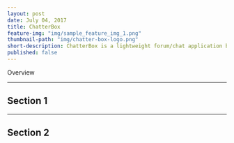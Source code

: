 ```yaml
---
layout: post
date: July 04, 2017
title: ChatterBox
feature-img: "img/sample_feature_img_1.png"
thumbnail-path: "img/chatter-box-logo.png"
short-description: ChatterBox is a lightweight forum/chat application built with Angular and fueled by Fire(base)!
published: false
---
```


Overview

---

## Section 1

<content>

---

## Section 2

<content>
